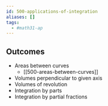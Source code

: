 ```yaml
---
id: 500-applications-of-integration
aliases: []
tags:
  - #math31-ap
---
```

## Outcomes 

- Areas between curves
	- [[500-areas-between-curves]]
- Volumes perpendicular to given axis
- Volumes of revolution
- Integration by parts
- Integration by partial fractions

